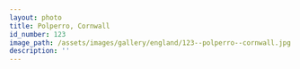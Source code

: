 ```yaml
---
layout: photo
title: Polperro, Cornwall
id_number: 123
image_path: /assets/images/gallery/england/123--polperro--cornwall.jpg
description: ''
---
```

